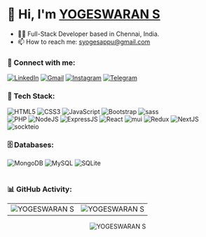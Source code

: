 <h1 align="left">👋 Hi, I'm <a href="" target="_blank"> YOGESWARAN S </a></h1>
<!-- <h3 align="center"> <img src="https://readme-typing-svg.herokuapp.com?color=0357F7&lines=Full+Stack+Developer+%3A)" /> </h3> -->

- 👨‍💻 Full-Stack Developer based in Chennai, India.
- 📫 How to reach me: [syogesappu@gmail.com](syogesappu@gmail.com)

<h3 align="left">📲 Connect with me:</h3>
<div align="left">
  <a href="https://www.linkedin.com/in/yogeswaran7475/"><img alt="LinkedIn" src="https://img.shields.io/badge/linkedin-%230077B5.svg?style=for-the-badge&logo=linkedin&logoColor=white"/></a>
  <a href="mailto:syogesappu@gmail.com"><img alt="Gmail" src="https://img.shields.io/badge/Gmail-D14836?style=for-the-badge&logo=gmail&logoColor=white"/></a>
   <a href="https://www.instagram.com/yogeswaran7475?igsh=MXcwc2JqMWJjanhjdw=="><img alt="Instagram" src="https://img.shields.io/badge/Instagram-E4405F?style=for-the-badge&logo=instagram&logoColor=white"/></a>
  <a href="https://t.me/YogeswaranS7475"><img alt="Telegram" src="https://img.shields.io/badge/Telegram-2CA5E0?style=for-the-badge&logo=telegram&logoColor=white" /></a>

</div>

<h3 align="left">🚀 Tech Stack:</h3>
<div align="left">
<img alt="HTML5" src="https://img.shields.io/badge/html5-%23E34F26.svg?style=for-the-badge&logo=html5&logoColor=white"/>
<img alt="CSS3" src="https://img.shields.io/badge/css3-%231572B6.svg?style=for-the-badge&logo=css3&logoColor=white"/> 
<img alt="JavaScript" src="https://img.shields.io/badge/javascript-%23323330.svg?style=for-the-badge&logo=javascript&logoColor=%23F7DF1E"/> 
<!-- <img alt="jQuery" src="https://img.shields.io/badge/jquery-%230769AD.svg?style=for-the-badge&logo=jquery&logoColor=white"/>  -->
<img alt="Bootstrap" src="https://img.shields.io/badge/bootstrap-%23563D7C.svg?style=for-the-badge&logo=bootstrap&logoColor=white"/>
<img alt="sass" src="https://img.shields.io/badge/Sass-CC6699?style=for-the-badge&logo=sass&logoColor=white"/>
<br>
<img alt="PHP" src="https://img.shields.io/badge/php-%23777BB4.svg?style=for-the-badge&logo=php&logoColor=white"/>
<img alt="NodeJS" src="https://img.shields.io/badge/node.js-%2343853D.svg?style=for-the-badge&logo=node-dot-js&logoColor=white"/>
<img alt="ExpressJS" src="https://img.shields.io/badge/Express.js-000000?style=for-the-badge&logo=express&logoColor=white"/>
<img alt="React" src="https://img.shields.io/badge/react-%2320232a.svg?style=for-the-badge&logo=react&logoColor=%2361DAFB"/>
<img alt="mui" src="https://img.shields.io/badge/Material%20UI-007FFF?style=for-the-badge&logo=mui&logoColor=white"/>
<img alt="Redux" src="https://img.shields.io/badge/Redux-593D88?style=for-the-badge&logo=redux&logoColor=white"/>
<img alt="NextJS" src="https://img.shields.io/badge/next.js-000000?style=for-the-badge&logo=nextdotjs&logoColor=white"/>
<img alt="sockteio" src="https://img.shields.io/badge/Socket.io-010101?&style=for-the-badge&logo=Socket.io&logoColor=white"/>
</div>

<!-- <h3 align="left">Languages :</h3>
<div align="left">
  <img alt="JavaScript" src="https://img.shields.io/badge/javascript-%23323330.svg?style=for-the-badge&logo=javascript&logoColor=%23F7DF1E"/> 
  <img alt="Java" src="https://img.shields.io/badge/java-%23ED8B00.svg?style=for-the-badge&logo=java&logoColor=white"/>
</div> -->

<h3 align="left">🗄️ Databases:</h3>
<div align="left">
  <img alt="MongoDB" src ="https://img.shields.io/badge/MongoDB-4EA94B?style=for-the-badge&logo=mongodb&logoColor=white"/>
  <img alt="MySQL" src="https://img.shields.io/badge/mysql-%2300f.svg?style=for-the-badge&logo=mysql&logoColor=white"/>
  <img alt="SQLite" src ="https://img.shields.io/badge/sqlite-%2307405e.svg?style=for-the-badge&logo=sqlite&logoColor=white"/>
</div><br/>

<h3 align="left">📊 GitHub Activity:</h3>
<table>
  <tr>
    <td><img src="https://github-readme-stats.vercel.app/api?username=Appuyoges&show_icons=true&theme=dark&locale=en" alt="YOGESWARAN S" /></td>
    <td><img src="https://github-readme-stats.vercel.app/api/top-langs?username=Appuyoges&show_icons=true&theme=dark&locale=en&layout=compact" alt="YOGESWARAN S" /></td>
  </tr>
</table>

<div align="center">
<p><img align="center" src="https://github-readme-streak-stats.herokuapp.com/?user=Appuyoges&theme=dark" alt="YOGESWARAN S" /></p>
  </div>
